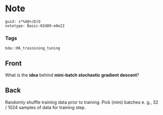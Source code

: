 # Note
```
guid: s*%X@+/D)O
notetype: Basic-02d89-e0e22
```

### Tags
```
bda::06_trainining_tuning
```

## Front
What is the <b>idea</b> behind <b>mini-batch stochastic gradient
descent</b>?

## Back
Randomly shuffle training data prior to training.
Pick (mini) batches e. g., 32 / 1024 samples of data for training step.
